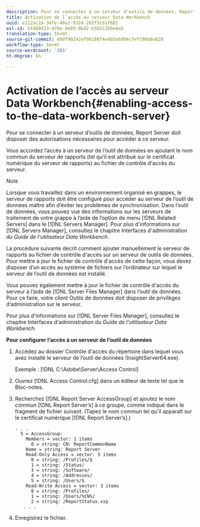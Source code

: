 ```yaml
---
description: Pour se connecter à un serveur d’outils de données, Report Server doit disposer des autorisations nécessaires pour accéder à ce serveur.
title: Activation de l’accès au serveur Data Workbench
uuid: e112ac2a-34fe-40a2-9324-262f5cb1f681
exl-id: bf409413-470e-4e05-9bd2-b5b511bbe4a5
translation-type: tm+mt
source-git-commit: d9df90242ef96188f4e4b5e6d04cfef196b0a628
workflow-type: tm+mt
source-wordcount: '283'
ht-degree: 6%

---
```


# Activation de l’accès au serveur Data Workbench{#enabling-access-to-the-data-workbench-server}

Pour se connecter à un serveur d’outils de données, Report Server doit disposer des autorisations nécessaires pour accéder à ce serveur.

Vous accordez l’accès à un serveur de l’outil de données en ajoutant le nom commun du serveur de rapports (tel qu’il est attribué sur le certificat numérique du serveur de rapports) au fichier de contrôle d&#39;accès du serveur.

>[!NOTE]
>
>Lorsque vous travaillez dans un environnement organisé en grappes, le serveur de rapports doit être configuré pour accéder au serveur de l’outil de données maître afin d’éviter les problèmes de synchronisation. Dans l’outil de données, vous pouvez vue des informations sur les serveurs de traitement de votre grappe à l’aide de l’option de menu [!DNL Related Servers] dans le [!DNL Servers Manager]. Pour plus d&#39;informations sur [!DNL Servers Manager], consultez le chapitre Interfaces d&#39;administration du *Guide de l&#39;utilisateur Data Workbench*.

La procédure suivante décrit comment ajouter manuellement le serveur de rapports au fichier de contrôle d&#39;accès sur un serveur de outils de données. Pour mettre à jour le fichier de contrôle d&#39;accès de cette façon, vous devez disposer d’un accès au système de fichiers sur l’ordinateur sur lequel le serveur de l’outil de données est installé.

Vous pouvez également mettre à jour le fichier de contrôle d&#39;accès du serveur à l’aide de [!DNL Server Files Manager] dans l’outil de données. Pour ce faire, votre client Outils de données doit disposer de privilèges d’administration sur le serveur.

Pour plus d&#39;informations sur [!DNL Server Files Manager], consultez le chapitre Interfaces d&#39;administration du *Guide de l&#39;utilisateur Data Workbench*.

**Pour configurer l’accès à un serveur de l’outil de données**

1. Accédez au dossier Contrôle d&#39;accès du répertoire dans lequel vous avez installé le serveur de l’outil de données (InsightServer64.exe).

   Exemple : [!DNL C:\Adobe\Server\Access Control]

1. Ouvrez [!DNL Access Control.cfg] dans un éditeur de texte tel que le Bloc-notes.
1. Recherchez [!DNL Report Server AccessGroup] et ajoutez le nom commun [!DNL Report Server’s] à ce groupe, comme indiqué dans le fragment de fichier suivant. (Tapez le nom commun tel qu&#39;il apparaît sur le certificat numérique [!DNL Report Server’s].)

   ```
   . . .
     5 = AccessGroup: 
       Members = vector: 1 items
         0 = string: CN: ReportCommonName
       Name = string: Report Server
       Read-Only Access = vector: 5 items
         0 = string: /Profiles/$
         1 = string: /Status/
         3 = string: /Software/
         4 = string: /Addresses/
         5 = string: /Users/$
       Read-Write Access = vector: 3 items
         0 = string: /Profiles/
         1 = string: /Users/%CN%/
         2 = string: /ReportStatus.vsp
      . . .
   ```

1. Enregistrez le fichier.
